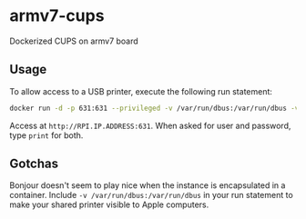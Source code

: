 # armv7-cups

Dockerized CUPS on armv7 board

## Usage

To allow access to a USB printer, execute the following run statement:

```bash
docker run -d -p 631:631 --privileged -v /var/run/dbus:/var/run/dbus -v /dev/bus/usb:/dev/bus/usb --name cups ghcr.io/lucaam/rpi-cups:latest
```

Access at `http://RPI.IP.ADDRESS:631`.  When asked for user and password, type `print` for both.

## Gotchas

Bonjour doesn't seem to play nice when the instance is encapsulated in a container.  Include `-v /var/run/dbus:/var/run/dbus` in your run statement to make your shared printer visible to Apple computers.
